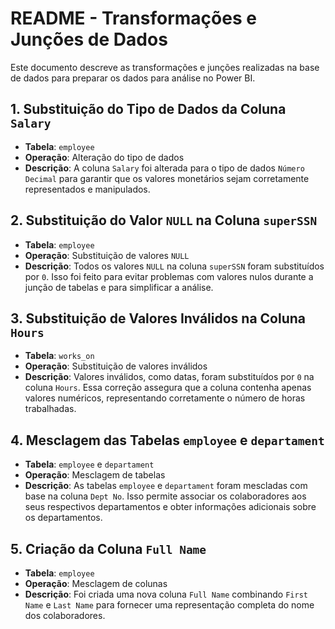 # README - Transformações e Junções de Dados

Este documento descreve as transformações e junções realizadas na base de dados para preparar os dados para análise no Power BI.

## 1. Substituição do Tipo de Dados da Coluna `Salary`

- **Tabela**: `employee`
- **Operação**: Alteração do tipo de dados
- **Descrição**: A coluna `Salary` foi alterada para o tipo de dados `Número Decimal` para garantir que os valores monetários sejam corretamente representados e manipulados.

## 2. Substituição do Valor `NULL` na Coluna `superSSN`

- **Tabela**: `employee`
- **Operação**: Substituição de valores `NULL`
- **Descrição**: Todos os valores `NULL` na coluna `superSSN` foram substituídos por `0`. Isso foi feito para evitar problemas com valores nulos durante a junção de tabelas e para simplificar a análise.

## 3. Substituição de Valores Inválidos na Coluna `Hours`

- **Tabela**: `works_on`
- **Operação**: Substituição de valores inválidos
- **Descrição**: Valores inválidos, como datas, foram substituídos por `0` na coluna `Hours`. Essa correção assegura que a coluna contenha apenas valores numéricos, representando corretamente o número de horas trabalhadas.

## 4. Mesclagem das Tabelas `employee` e `departament`

- **Tabela**: `employee` e `departament`
- **Operação**: Mesclagem de tabelas
- **Descrição**: As tabelas `employee` e `departament` foram mescladas com base na coluna `Dept No`. Isso permite associar os colaboradores aos seus respectivos departamentos e obter informações adicionais sobre os departamentos.


## 5. Criação da Coluna `Full Name`

- **Tabela**: `employee`
- **Operação**: Mesclagem de colunas
- **Descrição**: Foi criada uma nova coluna `Full Name` combinando `First Name` e `Last Name` para fornecer uma representação completa do nome dos colaboradores.

